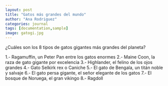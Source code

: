 ```yaml
---
layout: post
title: "Gatos más grandes del mundo"
author: "Ana Rodriguez"
categories: journal
tags: [documentation,sample]
image: gatogi.jpg
---
```



¿Cuáles son los 8 tipos de gatos gigantes más grandes del planeta?

1.- Ragamuffin, un Peter Pan entre los gatos enormes
2.- Maine Coon, la raza de gato gigante por excelencia
3.- Highlander, el felino de los ojos grandes
4.- Gato Selkirk rex o Caniche
5.- El gato de Bengala, un titán noble y salvaje
6.- El gato persa gigante, el señor elegante de los gatos
7.- El bosque de Noruega, el gran vikingo
8.- Ragdoll 